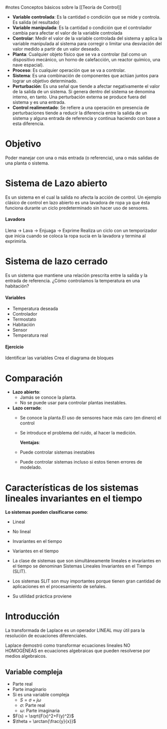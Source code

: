 #notes
Conceptos básicos sobre la [[Teoría de Control]]
- **Variable controlada**: Es la cantidad o condición que se mide y controla. Es salida (el resultado)
- **Variable manipulada**: Es la cantidad o condición que el controlador cambia para afectar el valor de la variable controlada
- **Controlar**: Medir el valor de la variable controlada del sistema y aplica la variable manipulada al sistema para corregir o limitar una desviación del valor medido a partir de un valor deseado.
-  **Planta**: Cualquier objeto físico que se va a controlar (tal como un dispositivo mecánico, un horno de calefacción, un reactor químico, una nave espacial).
-  **Proceso**: Es cualquier operación que se va a controlar.
-  **Sistema**: Es una combinación de componentes que actúan juntos para lograr un objetivo determinado.
-  **Perturbación**: Es una señal que tiende a afectar negativamente el valor de la salida de un sistema. Si genera dentro del sistema se denomina interno, en tanto. Una perturbación externa se produce fuera del sistema y es una entrada.
-  **Control realimentado**: Se refiere a una operación en presencia de perturbaciones tiende a reducir la diferencia entre la salida de un sistema y alguna entrada de referencia y continua haciendo con base a esta diferencia.

# Objetivo
Poder manejar con una o más entrada (o referencia), una o más salidas de una planta o sistema.

# Sistema de Lazo abierto
Es un sistema en el cual la salida no afecta la acción de control.
Un ejemplo clásico de control en lazo abierto es una lavadora de ropa ya que ésta funciona durante un ciclo predeterminado sin hacer uso de sensores.

#### Lavadora
Llena -> Lava -> Enjuaga -> Exprime
Realiza un ciclo con un temporizador que inicia cuando se coloca la ropa sucia en la lavadora y termina al exprimirla.

# Sistema de lazo cerrado
Es un sistema que mantiene una relación prescrita entre la salida y la entrada de referencia. 
¿Cómo controlamos la temperatura en una habitación?

#### Variables
- Temperatura deseada
- Controlador
- Termostato
- Habitación
- Sensor
- Temperatura real

#### Ejercicio
Identificar las variables 
Crea el diagrama de bloques

# Comparación
- **Lazo abierto**:
  - Jamás se conoce la planta. 
  - No se puede usar para controlar plantas inestables.
- **Lazo cerrado**:
  - Se conoce la planta.El uso de sensores hace más caro (en dinero) el control
  - Se introduce el problema del ruido, al hacer la medición.
  
    **Ventajas**:
  - Puede controlar sistemas inestables
  - Puede controlar sistemas incluso si estos tienen errores de modelado.

# Características de los sistemas lineales invariantes en el tiempo
**Lo sistemas pueden clasificarse como**:
- Lineal
- No lineal
- Invariantes en el tiempo
- Variantes en el tiempo

- La clase de sistemas que son simultáneamente lineales e invariantes en el tiempo se denominan Sistemas Lineales Invariantes en el Tiempo (SLIT).
- Los sistemas SLIT son muy importantes porque tienen gran cantidad de aplicaciones en el procesamiento de señales.
- Su utilidad práctica proviene 
  

# Introducción
La transformada de Laplace es un operador LINEAL muy útil para la resolución de ecuaciones diferenciales.

Laplace demostró como transformar ecuaciones lineales NO HOMOGÉNEAS en ecuaciones algebraicas que pueden resolverse por medios algebraicos.

## Variable compleja
- Parte real
- Parte imaginario
- Si es una variable compleja
  - $S = \sigma + j\omega$
  - $\sigma$: Parte real
  - $\omega$: Parte imaginaria
- $F(s) = \sqrt{F(x)^2+F(y)^2}$
- $\theta = \arctan{\frac{y}{x}}$